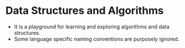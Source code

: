 # Data Structures and Algorithms
 


+ It is a playground for learning and exploring algorithms and data structures.
+ Some language specific naming conventions are purposely ignored.
